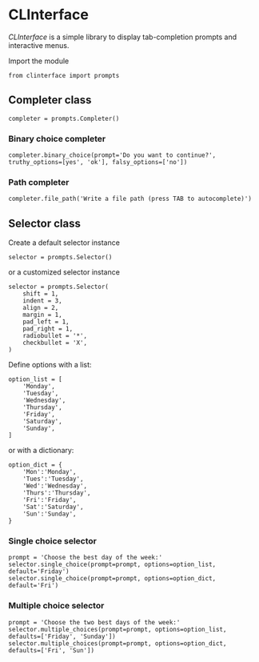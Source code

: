 # CLInterface

*CLInterface* is a simple library to display tab-completion prompts
and interactive menus.

Import the module

    from clinterface import prompts

## Completer class

    completer = prompts.Completer()

### Binary choice completer

    completer.binary_choice(prompt='Do you want to continue?', truthy_options=[yes', 'ok'], falsy_options=['no'])

### Path completer

    completer.file_path('Write a file path (press TAB to autocomplete)')

## Selector class

Create a default selector instance

    selector = prompts.Selector()

or a customized selector instance

    selector = prompts.Selector(
        shift = 1,
        indent = 3,
        align = 2,
        margin = 1,
        pad_left = 1,
        pad_right = 1,
        radiobullet = '*',
        checkbullet = 'X',
    )

Define options with a list:

    option_list = [
        'Monday',
        'Tuesday',
        'Wednesday',
        'Thursday',
        'Friday',
        'Saturday',
        'Sunday',
    ]

or with a dictionary:

    option_dict = {
        'Mon':'Monday',
        'Tues':'Tuesday',
        'Wed':'Wednesday',
        'Thurs':'Thursday',
        'Fri':'Friday',
        'Sat':'Saturday',
        'Sun':'Sunday',
    }

### Single choice selector

    prompt = 'Choose the best day of the week:'
    selector.single_choice(prompt=prompt, options=option_list, default='Friday')
    selector.single_choice(prompt=prompt, options=option_dict, default='Fri')

### Multiple choice selector

    prompt = 'Choose the two best days of the week:'
    selector.multiple_choices(prompt=prompt, options=option_list, defaults=['Friday', 'Sunday'])
    selector.multiple_choices(prompt=prompt, options=option_dict, defaults=['Fri', 'Sun'])
